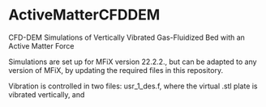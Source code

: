 # ActiveMatterCFDDEM
CFD-DEM Simulations of Vertically Vibrated Gas-Fluidized Bed with an Active Matter Force

Simulations are set up for MFiX version 22.2.2., but can be adapted to any version of MFiX, by updating the required files in this repository.

Vibration is controlled in two files: usr_1_des.f, where the virtual .stl plate is vibrated vertically, and 
